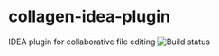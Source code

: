 collagen-idea-plugin
====================

IDEA plugin for collaborative file editing ![Build status](https://travis-ci.org/kbence/collagen-idea-plugin.svg)
